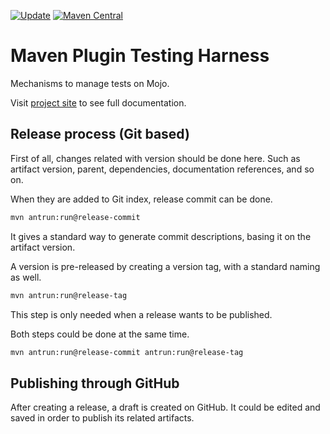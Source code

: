 [![Update](https://github.com/codeteapot/maven-plugin-testing-harness/workflows/Update/badge.svg)](https://github.com/codeteapot/maven-plugin-testing-harness/actions?query=workflow%3AUpdate)
[![Maven Central](https://img.shields.io/maven-central/v/com.github.codeteapot.maven.plugin-testing/maven-plugin-testing-harness?label=Maven%20Central)](https://repo1.maven.org/maven2/com/github/codeteapot/maven/plugin-testing/maven-plugin-testing-harness/)

# Maven Plugin Testing Harness

Mechanisms to manage tests on Mojo.

Visit [project site](https://codeteapot.github.io/maven-plugin-testing-harness/v1.1.1) to see full
documentation.

## Release process (Git based)

First of all, changes related with version should be done here. Such as artifact version, parent,
dependencies, documentation references, and so on.

When they are added to Git index, release commit can be done.

```sh
mvn antrun:run@release-commit
```
It gives a standard way to generate commit descriptions, basing it on the artifact version.

A version is pre-released by creating a version tag, with a standard naming as well.

```sh
mvn antrun:run@release-tag
```

This step is only needed when a release wants to be published.

Both steps could be done at the same time.

```sh
mvn antrun:run@release-commit antrun:run@release-tag
```

## Publishing through GitHub

After creating a release, a draft is created on GitHub. It could be edited and saved in order to
publish its related artifacts.
